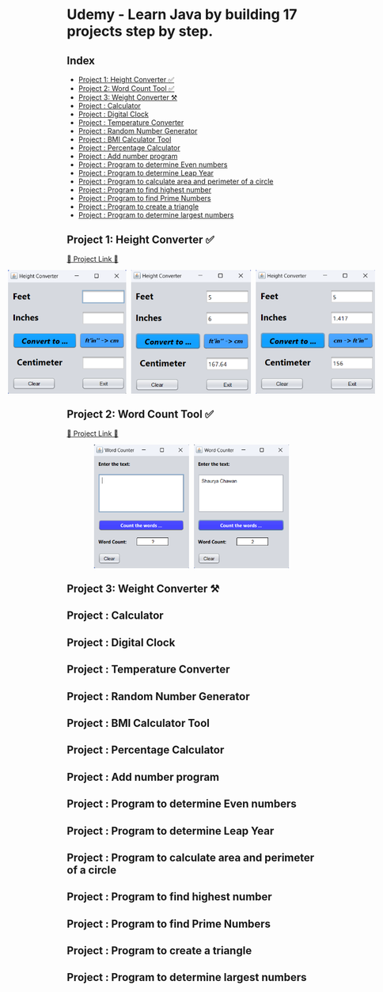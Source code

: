 <h1> Udemy - Learn Java by building 17 projects step by step. </h1>

<h2>Index</h2>

- [Project 1: Height Converter ✅](#project-1-height-converter-)
- [Project 2: Word Count Tool ✅](#project-2-word-count-tool-)
- [Project 3: Weight Converter ⚒️](#project-3-weight-converter-️)
- [Project : Calculator](#project--calculator)
- [Project : Digital Clock](#project--digital-clock)
- [Project : Temperature Converter](#project--temperature-converter)
- [Project : Random Number Generator](#project--random-number-generator)
- [Project : BMI Calculator Tool](#project--bmi-calculator-tool)
- [Project : Percentage Calculator](#project--percentage-calculator)
- [Project : Add number  program](#project--add-number--program)
- [Project : Program to determine Even numbers](#project--program-to-determine-even-numbers)
- [Project : Program to determine Leap Year](#project--program-to-determine-leap-year)
- [Project : Program to calculate area  and perimeter of a circle](#project--program-to-calculate-area--and-perimeter-of-a-circle)
- [Project : Program to find highest number](#project--program-to-find-highest-number)
- [Project : Program to find Prime Numbers](#project--program-to-find-prime-numbers)
- [Project : Program to create a triangle](#project--program-to-create-a-triangle)
- [Project : Program to determine largest numbers](#project--program-to-determine-largest-numbers)


## Project 1: Height Converter ✅

[🎯 Project Link 🎯](./HeightConversion/dist/HeightConversion.jar)

<div style="display:flex; justify-content: center; align-items: center; gap: 10px">
	<img src="./imgs/hc_1.png" height="250">
	<img src="./imgs/hc_2.png" height="250">
	<img src="./imgs/hc_3.png" height="250">
</div>

## Project 2: Word Count Tool ✅

[🎯 Project Link 🎯](./WordCount/)

<div style="display:flex; justify-content: center; align-items: center; gap: 10px">
	<img src="./imgs/wc_1.png" height="250">
	<img src="./imgs/wc_2.png" height="250">
</div>

## Project 3: Weight Converter ⚒️
## Project : Calculator
## Project : Digital Clock
## Project : Temperature Converter

## Project : Random Number Generator
## Project : BMI Calculator Tool
## Project : Percentage Calculator
## Project : Add number  program
## Project : Program to determine Even numbers
## Project : Program to determine Leap Year
## Project : Program to calculate area  and perimeter of a circle
## Project : Program to find highest number
## Project : Program to find Prime Numbers
## Project : Program to create a triangle
## Project : Program to determine largest numbers
